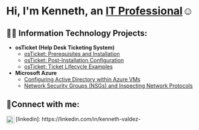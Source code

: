 <h1>Hi, I'm Kenneth, an <a href="https://linkedin.com/in/kenneth-valdez-">IT Professional</a>☺</h1>

<h2>👨‍💻 Information Technology Projects:</h2>

- <b>osTicket (Help Desk Ticketing System)</b>
  - [osTicket: Prerequisites and Installation](https://github.com/Kennv02/osticket-prereqs)
  - [osTicket: Post-Installation Configuration](https://github.com/Kennv02/post-install-config)
  - [osTicket: Ticket Lifecycle Examples](https://github.com/Kennv02/ticket-lifecycle)
- <b>Microsoft Azure</b>
  - [Configuring Active Directory within Azure VMs](https://github.com/Kennv02/configure-ad)
  - [Network Security Groups (NSGs) and Inspecting Network Protocols](https://github.com/Kennv02/azure-network-protocols)

<h2>🤳Connect with me:</h2>

<img align="left" alt="Josh | LinkedIn" width="22px" src="https://cdn.jsdelivr.net/npm/simple-icons@v3/icons/linkedin.svg" />
[linkedin]: https://linkedin.com/in/kenneth-valdez-


